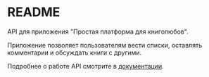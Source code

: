 # README

API для приложения "Простая платформа для книголюбов".

Приложение позволяет пользователям вести списки, оставлять комментарии и обсуждать книги с другими.

Подробнее о работе API смотрите в [документации](docs/api.md).
